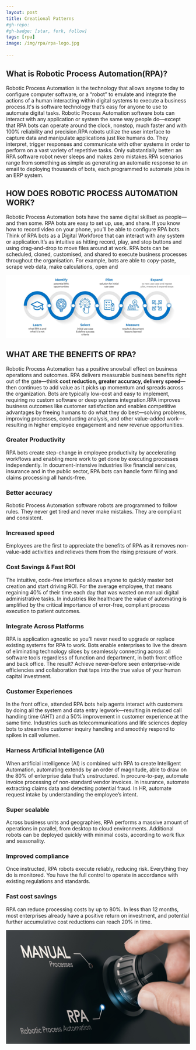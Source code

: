 ```yaml
---
layout: post
title: Creational Patterns
#gh-repo:
#gh-badge: [star, fork, follow]
tags: [rpa]
image: /img/rpa/rpa-logo.jpg

---
```



## **What is Robotic Process Automation(RPA)?**

Robotic Process Automation is the technology that allows anyone today to configure computer software, or a “robot” to emulate and integrate the actions of a human interacting within digital systems to execute a business process.It's is software technology that’s easy for anyone to use to automate digital tasks. Robotic Process Automation software bots can interact with any application or system the same way people do—except that RPA bots can operate around the clock, nonstop, much faster and with 100% reliability and precision.RPA robots utilize the user interface to capture data and manipulate applications just like humans do. They interpret, trigger responses and communicate with other systems in order to perform on a vast variety of repetitive tasks. Only substantially better: an RPA software robot never sleeps and makes zero mistakes.RPA scenarios range from something as simple as generating an automatic response to an email to deploying thousands of bots, each programmed to automate jobs in an ERP system.



## HOW DOES ROBOTIC PROCESS AUTOMATION WORK?

Robotic Process Automation bots have the same digital skillset as people—and then some. RPA bots are easy to set up, use, and share. If you know how to record video on your phone, you’ll be able to configure RPA bots. Think of RPA bots as a Digital Workforce that can interact with any system or application.It’s as intuitive as hitting record, play, and stop buttons and using drag-and-drop to move files around at work. RPA bots can be scheduled, cloned, customised, and shared to execute business processes throughout the organisation. For example, bots are able to copy-paste, scrape web data, make calculations, open and

![computing](../img/rpa/map_1.jpg)



## WHAT ARE THE BENEFITS OF RPA?

Robotic Process Automation has a positive snowball effect on business operations and outcomes. RPA delivers measurable business benefits right out of the gate—think **cost reduction, greater accuracy, delivery speed**—then continues to add value as it picks up momentum and spreads across the organization. Bots are typically low-cost and easy to implement, requiring no custom software or deep systems integration.RPA improves business outcomes like customer satisfaction and enables competitive advantages by freeing humans to do what they do best—solving problems, improving processes, conducting analysis, and other value-added work—resulting in higher employee engagement and new revenue opportunities.



### Greater Productivity

RPA bots create step-change in employee productivity by accelerating workflows and enabling more work to get done by executing processes independently. In document-intensive industries like financial services, insurance and in the public sector, RPA bots can handle form filling and claims processing all hands-free.

### Better accuracy

Robotic Process Automation software robots are programmed to follow rules. They never get tired and never make mistakes. They are compliant and consistent.

### Increased speed

Employees are the first to appreciate the benefits of RPA as it removes non-value-add activities and relieves them from the rising pressure of work.

### Cost Savings & Fast ROI

The intuitive, code-free interface allows anyone to quickly master bot creation and start driving ROI. For the average employee, that means regaining 40% of their time each day that was wasted on manual digital administrative tasks. In industries like healthcare the value of automating is amplified by the critical importance of error-free, compliant process execution to patient outcomes.

### Integrate Across Platforms

RPA is application agnostic so you’ll never need to upgrade or replace existing systems for RPA to work. Bots enable enterprises to live the dream of eliminating technology siloes by seamlessly connecting across all software tools regardless of function and department, in both front office and back office. The result? Achieve never-before seen enterprise-wide efficiencies and collaboration that taps into the true value of your human capital investment.

### Customer Experiences

In the front office, attended RPA bots help agents interact with customers by doing all the system and data entry legwork—resulting in reduced call handling time (AHT) and a 50% improvement in customer experience at the same time. Industries such as telecommunications and life sciences deploy bots to streamline customer inquiry handling and smoothly respond to spikes in call volumes.

### Harness Artificial Intelligence (AI)

When artificial intelligence (AI) is combined with RPA to create Intelligent Automation, automating extends by an order of magnitude, able to draw on the 80% of enterprise data that’s unstructured. In procure-to-pay, automate invoice processing of non-standard vendor invoices. In insurance, automate extracting claims data and detecting potential fraud. In HR, automate request intake by understanding the employee’s intent.

### Super scalable

Across business units and geographies, RPA performs a massive amount of operations in parallel, from desktop to cloud environments. Additional robots can be deployed quickly with minimal costs, according to work flux and seasonality.

### Improved compliance

Once instructed, RPA robots execute reliably, reducing risk. Everything they do is monitored. You have the full control to operate in accordance with existing regulations and standards.

### Fast cost savings

RPA can reduce processing costs by up to 80%. In less than 12 months, most enterprises already have a positive return on investment, and potential further accumulative cost reductions can reach 20% in time.



![computing](../img/rpa/rpa-1.jpg)
